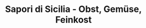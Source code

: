 ---
title: "Sapori di Sicilia - Obst, Gemüse, Feinkost"
url: /grossostheim/sapori-di-sicilia-obst-gemuese-feinkost/
shop: Lebensmittel
---